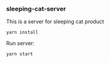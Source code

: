 ### sleeping-cat-server

This is a server for sleeping cat product

```
yarn install
```

Run server:
```
yarn start
```
